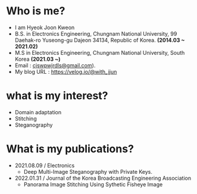 # Who is me?
* I am Hyeok Joon Kweon
* B.S. in Electronics Engineering, Chungnam National University, 99 Daehak-ro Yuseong-gu Dajeon 34134, Republic of Korea. **(2014.03 ~ 2021.02)**
* M.S in Electronics Engineering, Chungnam National University, South Korea **(2021.03 ~)**
* Email : <cjswpwjrdls@gmail.com>).
* My blog URL : <https://velog.io/@with_jjun>

# what is my interest?
* Domain adaptation
* Stitching
* Steganography

# What is my publications?
* 2021.08.09 / Electronics
    * Deep Multi-Image Steganography with Private Keys.
* 2022.01.31 / Journal of the Korea Broadcasting Engineering Association
    * Panorama Image Stitching Using Sythetic Fisheye Image

